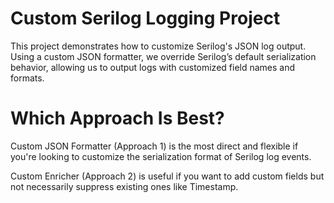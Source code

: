 # Custom Serilog Logging Project

This project demonstrates how to customize Serilog's JSON log output. Using a custom JSON formatter, we override Serilog’s default serialization behavior, allowing us to output logs with customized field names and formats.

# Which Approach Is Best?

Custom JSON Formatter (Approach 1) is the most direct and flexible if you're looking to customize the serialization format of Serilog log events.

Custom Enricher (Approach 2) is useful if you want to add custom fields but not necessarily suppress existing ones like Timestamp.
